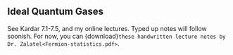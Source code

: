 ## Ideal Quantum Gases

See Kardar 7.1-7.5, and my online lectures. Typed up notes will follow soonish. For now, you can {download}`these handwritten lecture notes by Dr. Zalatel<Fermion-statistics.pdf>`.



